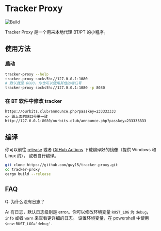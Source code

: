 # Tracker Proxy

![Build](https://github.com/gwy15/tracker-proxy/workflows/Build/badge.svg)

Tracker Proxy 是一个用来本地代理 BT/PT 的小程序。

## 使用方法

### 启动
```bash
tracker-proxy --help
tracker-proxy socks5h://127.0.0.1:1080
# 默认就是 8080，你也可以使用其他的端口号
tracker-proxy socks5h://127.0.0.1:1080 -p 8080  
```
### 在 BT 软件中修改 tracker
```
https://ourbits.club/announce.php?passkey=233333333
=> 跟上面的端口号要一致
http://127.0.0.1:8080/ourbits.club/announce.php?passkey=233333333
```


## 编译

你可以前往 [release](https://github.com/gwy15/tracker-proxy/releases) 或者 [GitHub Actions](https://github.com/gwy15/tracker-proxy/actions) 下载编译好的镜像（提供 Windows 和 Linux 的），
或者自行编译。

```bash
git clone https://github.com/gwy15/tracker-proxy.git
cd tracker-proxy
cargo build --release
```

## FAQ

Q: 为什么没有日志？

A: 有日志，默认日志级别是 error。你可以修改环境变量 `RUST_LOG` 为 `debug`，`info` 或者 `warn` 来查看更详细的日志。
设置环境变量，在 powershell 中使用 `$env:RUST_LOG='debug'`.
